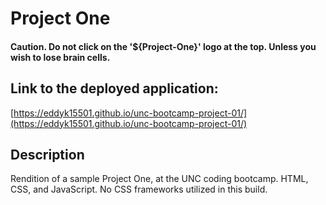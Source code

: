 # Project One

#### Caution. Do not click on the '${Project-One}' logo at the top. Unless you wish to lose brain cells.

## Link to the deployed application:
[https://eddyk15501.github.io/unc-bootcamp-project-01/](https://eddyk15501.github.io/unc-bootcamp-project-01/)

## Description
Rendition of a sample Project One, at the UNC coding bootcamp. HTML, CSS, and JavaScript. No CSS frameworks utilized in this build.
